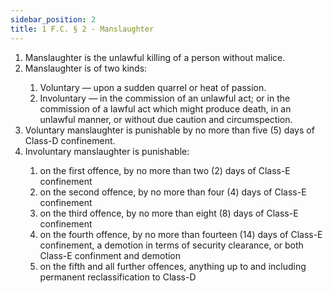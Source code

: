 ```yaml
---
sidebar_position: 2
title: 1 F.C. § 2 - Manslaughter
---
```


<ol type="1">
	<li>Manslaughter is the unlawful killing of a person without malice.</li>
	<li>Manslaughter is of two kinds:</li>
	<ol style={{'list-style' : 'lower-alpha'}}>
		<li>Voluntary — upon a sudden quarrel or heat of passion.</li>
		<li>Involuntary — in the commission of an unlawful act; or in the commission of a lawful act which might produce death, in an unlawful manner, or without due caution and circumspection.</li>
	</ol>
	<li>Voluntary manslaughter is punishable by no more than five (5) days of Class-D confinement.</li>
	<li>Involuntary manslaughter is punishable:</li>
	<ol style={{'list-style' : 'lower-alpha'}}>
		<li>on the first offence, by no more than two (2) days of Class-E confinement</li>
		<li>on the second offence, by no more than four (4) days of Class-E confinement</li>
		<li>on the third offence, by no more than eight (8) days of Class-E confinement</li>
		<li>on the fourth offence, by no more than fourteen (14) days of Class-E confinement, a demotion in terms of security clearance, or both Class-E confinment and demotion</li>
		<li>on the fifth and all further offences, anything up to and including permanent reclassification to Class-D</li>
	</ol>
</ol>
